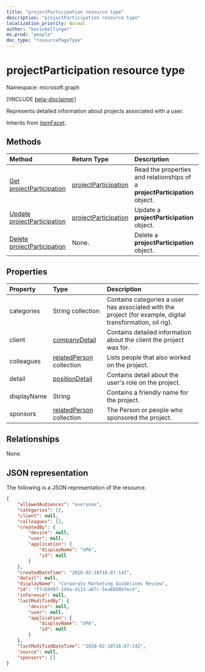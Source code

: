 ```yaml
---
title: "projectParticipation resource type"
description: "projectParticipation resource type"
localization_priority: Normal
author: "kevinbellinger"
ms.prod: "people"
doc_type: "resourcePageType"
---
```


# projectParticipation resource type

Namespace: microsoft.graph

[!INCLUDE [beta-disclaimer](../../includes/beta-disclaimer.md)]

Represents detailed information about projects associated with a user.

Inherits from [itemFacet](itemfacet.md).

## Methods

| Method                                                                | Return Type                                     | Description                                                                 |
|:----------------------------------------------------------------------|:------------------------------------------------|:----------------------------------------------------------------------------|
| [Get projectParticipation](../api/projectparticipation-get.md)        | [projectParticipation](projectparticipation.md) | Read the properties and relationships of a **projectParticipation** object. |
| [Update projectParticipation](../api/projectparticipation-update.md)  | [projectParticipation](projectparticipation.md) | Update a **projectParticipation** object.                                   |
| [Delete projectParticipation](../api/projectparticipation-delete.md)  | None.                                           | Delete a **projectParticipation** object.                                   |

## Properties

| Property     | Type                                        | Description                                                                                                |
|:-------------|:--------------------------------------------|:-----------------------------------------------------------------------------------------------------------|
|categories    | String collection                           | Contains categories a user has associated with the project (for example, digital transformation, oil rig). |
|client        |[companyDetail](companydetail.md)            | Contains detailed information about the client the project was for.                                        |
|colleagues    |[relatedPerson](relatedperson.md) collection | Lists people that also worked on the project.                                                              |
|detail        |[positionDetail](positiondetail.md)          | Contains detail about the user's role on the project.                                                      |
|displayName   |String                                       |Contains a friendly name for the project.                                                                   |
|sponsors      |[relatedPerson](relatedperson.md) collection | The Person or people who sponsored the project.                                                            |

## Relationships

None.

## JSON representation

The following is a JSON representation of the resource.

<!-- {
  "blockType": "resource",
  "optionalProperties": [

  ],
  "@odata.type": "microsoft.graph.projectParticipation",
  "baseType": "microsoft.graph.itemfacet",
  "keyProperty": "id"
}-->

```json
{
    "allowedAudiences": "everyone",
    "categories": [],
    "client": null,
    "colleagues": [],
    "createdBy": {
        "device": null,
        "user": null,
        "application": {
            "displayName": "UPA",
            "id": null
        }
    },
    "createdDateTime": "2020-02-18T16:07:14Z",
    "detail": null,
    "displayName": "Corporate Marketing Guidelines Review",
    "id": "f7cb9d97-149a-4113-a67c-5ea8b08b7ec4",
    "inference": null,
    "lastModifiedBy": {
        "device": null,
        "user": null,
        "application": {
            "displayName": "UPA",
            "id": null
        }
    },
    "lastModifiedDateTime": "2020-02-18T16:07:14Z",
    "source": null,
    "sponsors": []
}
```

<!-- uuid: 16cd6b66-4b1a-43a1-adaf-3a886856ed98
2019-02-04 14:57:30 UTC -->
<!-- {
  "type": "#page.annotation",
  "description": "projectParticipation resource",
  "keywords": "",
  "section": "documentation",
  "tocPath": ""
}-->
